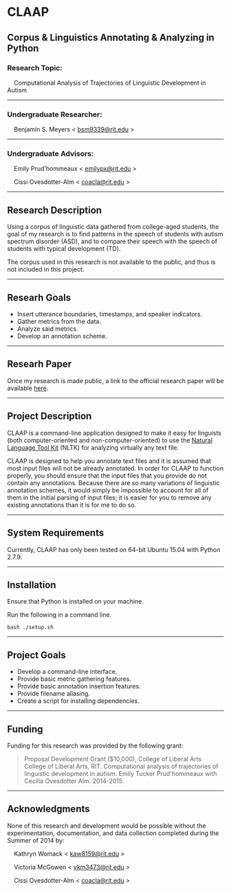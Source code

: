 # CLAAP
## Corpus & Linguistics Annotating & Analyzing in Python

### Research Topic:
&nbsp;&nbsp;&nbsp;&nbsp;Computational Analysis of Trajectories of Linguistic Development in Autism

- - - -
### Undergraduate Researcher:
&nbsp;&nbsp;&nbsp;&nbsp;Benjamin S. Meyers < <bsm9339@rit.edu> >

- - - -
### Undergraduate Advisors:

&nbsp;&nbsp;&nbsp;&nbsp;Emily Prud'hommeaux < <emilypx@rit.edu> >

&nbsp;&nbsp;&nbsp;&nbsp;Cissi Ovesdotter-Alm < <coacla@rit.edu> >

- - - -
## Research Description
Using a corpus of linguistic data gathered from college-aged students, the goal of my research is to find patterns in the speech of students with autism spectrum disorder (ASD), and to compare their speech with the speech of students with typical development (TD).

The corpus used in this research is not available to the public, and thus is not included in this project.

- - - -
## Researh Goals
* Insert utterance boundaries, timestamps, and speaker indicators.
* Gather metrics from the data.
* Analyze said metrics.
* Develop an annotation scheme.

- - - -
## Researh Paper
Once my research is made public, a link to the official research paper will be available [here]().

- - - -
## Project Description
CLAAP is a command-line application designed to make it easy for linguists (both computer-oriented and non-computer-oriented) to use the [Natural Language Tool Kit](http://www.nltk.org/) (NLTK) for analyzing virtually any text file.

CLAAP is designed to help you annotate text files and it is assumed that most input files will not be already annotated. In order for CLAAP to function properly, you should ensure that the input files that you provide do not contain any annotations. Because there are so many variations of linguistic annotation schemes, it would simply be impossible to account for all of them in the initial parsing of input files; it is easier for you to remove any existing annotations than it is for me to do so.

- - - -
## System Requirements
Currently, CLAAP has only been tested on 64-bit Ubuntu 15.04 with Python 2.7.9. 

- - - -
## Installation
Ensure that Python is installed on your machine.

Run the following in a command line.
    
    bash ./setup.sh

- - - -
## Project Goals
* Develop a command-line interface.
* Provide basic metric gathering features.
* Provide basic annotation insertion features.
* Provide filename aliasing.
* Create a script for installing dependencies.

- - - -
## Funding
Funding for this research was provided by the following grant:

> Proposal Development Grant ($10,000), College of Liberal Arts College of Liberal Arts, RIT. Computational analysis of trajectories of linguistic development in autism. Emily Tucker Prud'hommeaux with Cecilia Ovesdotter Alm. 2014-2015.

- - - -
## Acknowledgments
None of this research and development would be possible without the experimentation, documentation, and data collection completed during the Summer of 2014 by:

&nbsp;&nbsp;&nbsp;&nbsp;Kathryn Womack < <kaw8159@rit.edu> >

&nbsp;&nbsp;&nbsp;&nbsp;Victoria McGowen < <vkm3473@rit.edu> >

&nbsp;&nbsp;&nbsp;&nbsp;Cissi Ovesdotter-Alm < <coacla@rit.edu> >
